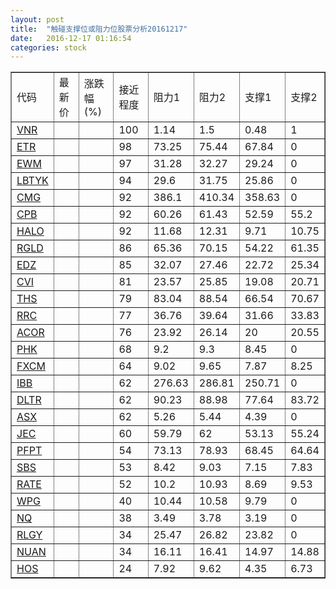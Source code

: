 ```yaml
---
layout: post
title:  "触碰支撑位或阻力位股票分析20161217"
date:   2016-12-17 01:16:54
categories: stock
---
```

<script type="text/javascript">
var stockList = []
stockList.push('gb_vnr');
stockList.push('gb_etr');
stockList.push('gb_ewm');
stockList.push('gb_lbtyk');
stockList.push('gb_cmg');
stockList.push('gb_cpb');
stockList.push('gb_halo');
stockList.push('gb_rgld');
stockList.push('gb_edz');
stockList.push('gb_cvi');
stockList.push('gb_ths');
stockList.push('gb_rrc');
stockList.push('gb_acor');
stockList.push('gb_phk');
stockList.push('gb_fxcm');
stockList.push('gb_ibb');
stockList.push('gb_dltr');
stockList.push('gb_asx');
stockList.push('gb_jec');
stockList.push('gb_pfpt');
stockList.push('gb_sbs');
stockList.push('gb_rate');
stockList.push('gb_wpg');
stockList.push('gb_nq');
stockList.push('gb_rlgy');
stockList.push('gb_nuan');
stockList.push('gb_hos');
</script>
<table border="1">
 <tr>
 <td>代码</td>
 <td>最新价</td>
 <td>涨跌幅(%)</td>
 <td>接近程度</td>
 <td>阻力1</td>
 <td>阻力2</td>
 <td>支撑1</td>
 <td>支撑2</td>
</tr>
  <tr id="vnr" class="green">
  <td><a href="http://stock.finance.sina.com.cn/usstock/quotes/VNR.html" target="_blank">VNR</a></td><td></td><td></td><td>100</td><td>1.14</td><td>1.5</td><td>0.48</td><td>1</td></tr>
  <tr id="etr" class="red">
  <td><a href="http://stock.finance.sina.com.cn/usstock/quotes/ETR.html" target="_blank">ETR</a></td><td></td><td></td><td>98</td><td>73.25</td><td>75.44</td><td>67.84</td><td>0</td></tr>
  <tr id="ewm" class="green">
  <td><a href="http://stock.finance.sina.com.cn/usstock/quotes/EWM.html" target="_blank">EWM</a></td><td></td><td></td><td>97</td><td>31.28</td><td>32.27</td><td>29.24</td><td>0</td></tr>
  <tr id="lbtyk" class="red">
  <td><a href="http://stock.finance.sina.com.cn/usstock/quotes/LBTYK.html" target="_blank">LBTYK</a></td><td></td><td></td><td>94</td><td>29.6</td><td>31.75</td><td>25.86</td><td>0</td></tr>
  <tr id="cmg" class="red">
  <td><a href="http://stock.finance.sina.com.cn/usstock/quotes/CMG.html" target="_blank">CMG</a></td><td></td><td></td><td>92</td><td>386.1</td><td>410.34</td><td>358.63</td><td>0</td></tr>
  <tr id="cpb" class="red">
  <td><a href="http://stock.finance.sina.com.cn/usstock/quotes/CPB.html" target="_blank">CPB</a></td><td></td><td></td><td>92</td><td>60.26</td><td>61.43</td><td>52.59</td><td>55.2</td></tr>
  <tr id="halo" class="red">
  <td><a href="http://stock.finance.sina.com.cn/usstock/quotes/HALO.html" target="_blank">HALO</a></td><td></td><td></td><td>92</td><td>11.68</td><td>12.31</td><td>9.71</td><td>10.75</td></tr>
  <tr id="rgld" class="green">
  <td><a href="http://stock.finance.sina.com.cn/usstock/quotes/RGLD.html" target="_blank">RGLD</a></td><td></td><td></td><td>86</td><td>65.36</td><td>70.15</td><td>54.22</td><td>61.35</td></tr>
  <tr id="edz" class="green">
  <td><a href="http://stock.finance.sina.com.cn/usstock/quotes/EDZ.html" target="_blank">EDZ</a></td><td></td><td></td><td>85</td><td>32.07</td><td>27.46</td><td>22.72</td><td>25.34</td></tr>
  <tr id="cvi" class="green">
  <td><a href="http://stock.finance.sina.com.cn/usstock/quotes/CVI.html" target="_blank">CVI</a></td><td></td><td></td><td>81</td><td>23.57</td><td>25.85</td><td>19.08</td><td>20.71</td></tr>
  <tr id="ths" class="green">
  <td><a href="http://stock.finance.sina.com.cn/usstock/quotes/THS.html" target="_blank">THS</a></td><td></td><td></td><td>79</td><td>83.04</td><td>88.54</td><td>66.54</td><td>70.67</td></tr>
  <tr id="rrc" class="green">
  <td><a href="http://stock.finance.sina.com.cn/usstock/quotes/RRC.html" target="_blank">RRC</a></td><td></td><td></td><td>77</td><td>36.76</td><td>39.64</td><td>31.66</td><td>33.83</td></tr>
  <tr id="acor" class="green">
  <td><a href="http://stock.finance.sina.com.cn/usstock/quotes/ACOR.html" target="_blank">ACOR</a></td><td></td><td></td><td>76</td><td>23.92</td><td>26.14</td><td>20</td><td>20.55</td></tr>
  <tr id="phk" class="red">
  <td><a href="http://stock.finance.sina.com.cn/usstock/quotes/PHK.html" target="_blank">PHK</a></td><td></td><td></td><td>68</td><td>9.2</td><td>9.3</td><td>8.45</td><td>0</td></tr>
  <tr id="fxcm" class="green">
  <td><a href="http://stock.finance.sina.com.cn/usstock/quotes/FXCM.html" target="_blank">FXCM</a></td><td></td><td></td><td>64</td><td>9.02</td><td>9.65</td><td>7.87</td><td>8.25</td></tr>
  <tr id="ibb" class="red">
  <td><a href="http://stock.finance.sina.com.cn/usstock/quotes/IBB.html" target="_blank">IBB</a></td><td></td><td></td><td>62</td><td>276.63</td><td>286.81</td><td>250.71</td><td>0</td></tr>
  <tr id="dltr" class="green">
  <td><a href="http://stock.finance.sina.com.cn/usstock/quotes/DLTR.html" target="_blank">DLTR</a></td><td></td><td></td><td>62</td><td>90.23</td><td>88.98</td><td>77.64</td><td>83.72</td></tr>
  <tr id="asx" class="red">
  <td><a href="http://stock.finance.sina.com.cn/usstock/quotes/ASX.html" target="_blank">ASX</a></td><td></td><td></td><td>62</td><td>5.26</td><td>5.44</td><td>4.39</td><td>0</td></tr>
  <tr id="jec" class="red">
  <td><a href="http://stock.finance.sina.com.cn/usstock/quotes/JEC.html" target="_blank">JEC</a></td><td></td><td></td><td>60</td><td>59.79</td><td>62</td><td>53.13</td><td>55.24</td></tr>
  <tr id="pfpt" class="red">
  <td><a href="http://stock.finance.sina.com.cn/usstock/quotes/PFPT.html" target="_blank">PFPT</a></td><td></td><td></td><td>54</td><td>73.13</td><td>78.93</td><td>68.45</td><td>64.64</td></tr>
  <tr id="sbs" class="red">
  <td><a href="http://stock.finance.sina.com.cn/usstock/quotes/SBS.html" target="_blank">SBS</a></td><td></td><td></td><td>53</td><td>8.42</td><td>9.03</td><td>7.15</td><td>7.83</td></tr>
  <tr id="rate" class="red">
  <td><a href="http://stock.finance.sina.com.cn/usstock/quotes/RATE.html" target="_blank">RATE</a></td><td></td><td></td><td>52</td><td>10.2</td><td>10.93</td><td>8.69</td><td>9.53</td></tr>
  <tr id="wpg" class="green">
  <td><a href="http://stock.finance.sina.com.cn/usstock/quotes/WPG.html" target="_blank">WPG</a></td><td></td><td></td><td>40</td><td>10.44</td><td>10.58</td><td>9.79</td><td>0</td></tr>
  <tr id="nq" class="green">
  <td><a href="http://stock.finance.sina.com.cn/usstock/quotes/NQ.html" target="_blank">NQ</a></td><td></td><td></td><td>38</td><td>3.49</td><td>3.78</td><td>3.19</td><td>0</td></tr>
  <tr id="rlgy" class="green">
  <td><a href="http://stock.finance.sina.com.cn/usstock/quotes/RLGY.html" target="_blank">RLGY</a></td><td></td><td></td><td>34</td><td>25.47</td><td>26.82</td><td>23.82</td><td>0</td></tr>
  <tr id="nuan" class="green">
  <td><a href="http://stock.finance.sina.com.cn/usstock/quotes/NUAN.html" target="_blank">NUAN</a></td><td></td><td></td><td>34</td><td>16.11</td><td>16.41</td><td>14.97</td><td>14.88</td></tr>
  <tr id="hos" class="red">
  <td><a href="http://stock.finance.sina.com.cn/usstock/quotes/HOS.html" target="_blank">HOS</a></td><td></td><td></td><td>24</td><td>7.92</td><td>9.62</td><td>4.35</td><td>6.73</td></tr>
</table>
